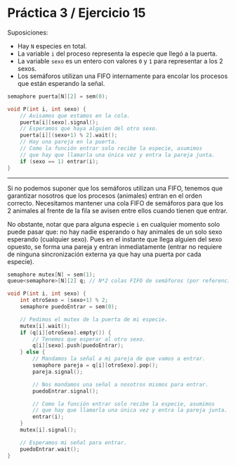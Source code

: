 # Práctica 3 / Ejercicio 15

Suposiciones:
- Hay `N` especies en total.
- La variable `i` del proceso representa la especie que llegó a la puerta.
- La variable `sexo` es un entero con valores `0` y `1` para representar a los 2 sexos.
- Los semáforos utilizan una FIFO internamente para encolar los procesos que están esperando la señal.

```c
semaphore puerta[N][2] = sem(0);

void P(int i, int sexo) {
    // Avisamos que estamos en la cola.
    puerta[i][sexo].signal();
    // Esperamos que haya alguien del otro sexo.
    puerta[i][(sexo+1) % 2].wait();
    // Hay una pareja en la puerta.
    // Como la función entrar solo recibe la especie, asumimos
    // que hay que llamarla una única vez y entra la pareja junta.
    if (sexo == 1) entrar(i);
}
```

---

Si no podemos suponer que los semáforos utilizan una FIFO, tenemos que garantizar nosotros que los procesos (animales) entran en el orden correcto. Necesitamos mantener una cola FIFO de semáforos para que los 2 animales al frente de la fila se avisen entre ellos cuando tienen que entrar.

No obstante, notar que para alguna especie `i` en cualquier momento solo puede pasar que: no hay nadie esperando o hay animales de un solo sexo esperando (cualquier sexo). Pues en el instante que llega alguien del sexo opuesto, se forma una pareja y entran inmediatamente (entrar no requiere de ninguna sincronización externa ya que hay una puerta por cada especie).

```c
semaphore mutex[N] = sem(1);
queue<semaphore>[N][2] q; // N*2 colas FIFO de semáforos (por referencia).

void P(int i, int sexo) {
    int otroSexo = (sexo+1) % 2;
    semaphore puedoEntrar = sem(0);

    // Pedimos el mutex de la puerta de mi especie.
    mutex[i].wait();
    if (q[i][otroSexo].empty()) {
        // Tenemos que esperar al otro sexo.
        q[i][sexo].push(puedoEntrar);
    } else {
        // Mandamos la señal a mi pareja de que vamos a entrar.
        semaphore pareja = q[i][otroSexo].pop();
        pareja.signal();

        // Nos mandamos una señal a nosotros mismos para entrar.
        puedoEntrar.signal();

        // Como la función entrar solo recibe la especie, asumimos
        // que hay que llamarla una única vez y entra la pareja junta.
        entrar(i);
    }
    mutex[i].signal();

    // Esperamos mi señal para entrar.
    puedoEntrar.wait();
}
```
